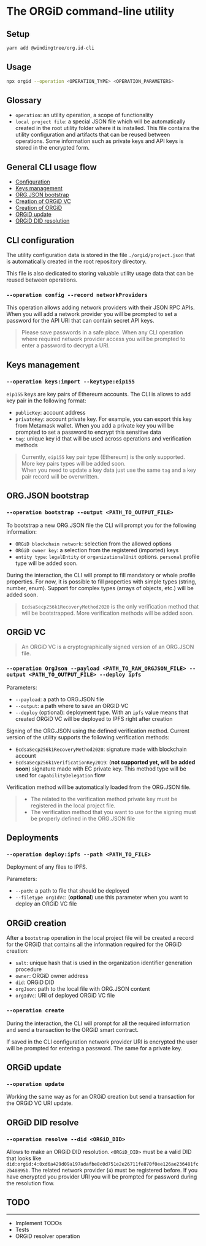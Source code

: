 # The ORGiD command-line utility

## Setup

```bash
yarn add @windingtree/org.id-cli
```

## Usage

```bash
npx orgid --operation <OPERATION_TYPE> <OPERATION_PARAMETERS>
```

## Glossary

- `operation`: an utility operation, a scope of functionality
- `local project file`: a special JSON file which will be automatically created in the root utility folder where it is installed. This file contains the utility configuration and artifacts that can be reused between operations. Some information such as private keys and API keys is stored in the encrypted form.

## General CLI usage flow

- [Configuration](#cli-configuration)
- [Keys management](#keys-management)
- [ORG.JSON bootstrap](#orgjson-bootstrap)
- [Creation of ORGiD VC](#orgid-vc)
- [Creation of ORGiD](#orgid-creation)
- [ORGiD update](#orgid-update)
- [ORGiD DID resolution](#orgid-did-resolve)

## CLI configuration

The utility configuration data is stored in the file `./orgid/project.json` that is automatically created in the root repository directory.

This file is also dedicated to storing valuable utility usage data that can be reused between operations.

### `--operation config --record networkProviders`

This operation allows adding network providers with their JSON RPC APIs. When you will add a network provider you will be prompted to set a password for the API URI that can contain secret API keys.

> Please save passwords in a safe place. When any CLI operation where required network provider access you will be prompted to enter a password to decrypt a URI.

## Keys management

### `--operation keys:import --keytype:eip155`

`eip155` keys are key pairs of Ethereum accounts. The CLI is allows to add key pair in the following format:

- `publicKey`: account address
- `privateKey`: account private key. For example, you can export this key from Metamask wallet. When you add a private key you will be prompted to set a password to encrypt this sensitive data
- `tag`: unique key id that will be used across operations and verification methods

> Currently, `eip155` key pair type (Ethereum) is the only supported. More key pairs types will be added soon.<br>
> When you need to update a key data just use the same `tag` and a key pair record will be overwritten.

## ORG.JSON bootstrap

### `--operation bootstrap --output <PATH_TO_OUTPUT_FILE>`

To bootstrap a new ORG.JSON file the CLI will prompt you for the following information:

- `ORGiD blockchain network`: selection from the allowed options
- `ORGiD owner key`: a selection from the registered (imported) keys
- `entity type`: `legalEntity` or `organizationalUnit` options. `personal` profile type will be added soon.

During the interaction, the CLI will prompt to fill mandatory or whole profile properties. For now, it is possible to fill properties with simple types (string, number, enum). Support for complex types (arrays of objects, etc.) will be added soon.

> `EcdsaSecp256k1RecoveryMethod2020` is the only verification method that will be bootstrapped. More verification methods will be added soon.

## ORGiD VC

> An ORGiD VC is a cryptographically signed version of an ORG.JSON file.

### `--operation OrgJson --payload <PATH_TO_RAW_ORGJSON_FILE> --output <PATH_TO_OUTPUT_FILE> --deploy ipfs`

Parameters:

- `--payload`: a path to ORG.JSON file
- `--output`: a path where to save an ORGID VC
- `--deploy` (optional): deployment type. With an `ipfs` value means that created ORGiD VC will be deployed to IPFS right after creation

Signing of the ORG.JSON using the defined verification method. Current version of the utility supports the following verification methods:

- `EcdsaSecp256k1RecoveryMethod2020`: signature made with blockchain account
- `EcdsaSecp256k1VerificationKey2019`: (**not supported yet, will be added soon**) signature made with EC private key. This method type will be used for `capabilityDelegation` flow

Verification method will be automatically loaded from the ORG.JSON file.

> - The related to the verification method private key must be registered in the local project file.<br>
> - The verification method that you want to use for the signing must be properly defined in the ORG.JSON file

## Deployments

### `--operation deploy:ipfs --path <PATH_TO_FILE>`

Deployment of any files to IPFS.

Parameters:

- `--path`: a path to file that should be deployed
- `--filetype orgIdVc`: (**optional**) use this parameter when you want to deploy an ORGiD VC file

## ORGiD creation

After a `bootstrap` operation in the local project file will be created a record for the ORGiD that contains all the information required for the ORGiD creation:

- `salt`: unique hash that is used in the organization identifier generation procedure
- `owner`: ORGiD owner address
- `did`: ORGiD DID
- `orgJson`: path to the local file with ORG.JSON content
- `orgIdVc`: URI of deployed ORGiD VC file

### `--operation create`

During the interaction, the CLI will prompt for all the required information and send a transaction to the ORGiD smart contract.

If saved in the CLI configuration network provider URI is encrypted the user will be prompted for entering a password. The same for a private key.

## ORGiD update

### `--operation update`

Working the same way as for an ORGiD creation but send a transaction for the ORGiD VC URI update.

## ORGiD DID resolve

### `--operation resolve --did <ORGiD_DID>`

Allows to make an ORGiD DID resolution. `<ORGiD_DID>` must be a valid DID that looks like `did:orgid:4:0xd6a429d09a197adafbe8c0d751e2e26711fe870f0ee126ae236481fc2b40895b`. The related network provider (`4`) must be registered before. If you have encrypted you provider URI you will be prompted for password during the resolution flow.

## TODO

---

- Implement TODOs
- Tests
- ORGiD resolver operation
